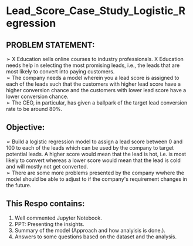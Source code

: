 # Lead_Score_Case_Study_Logistic_Regression

## PROBLEM STATEMENT:
➢ X Education sells online courses to industry professionals. X Education needs help in selecting the most promising leads, i.e., the leads that are most likely to convert into paying customers.<br>
➢ The company needs a model wherein you a lead score is assigned to each of the leads such that the customers with higher lead score have a higher conversion chance and the customers with lower lead score have a lower conversion chance.<br>
➢ The CEO, in particular, has given a ballpark of the target lead conversion rate to be around 80%. 
## Objective:
➢ Build a logistic regression model to assign a lead score between 0 and 100 to each of the leads which can be used by the company to target potential leads. A higher score would mean that the lead is hot, i.e. is most likely to convert whereas a lower score would mean that the lead is cold and will mostly not get converted.<br>
➢ There are some more problems presented by the company wwhere the model should be able to adjust to if the company's requirement changes in the future.<br>

## This Respo contains:
1. Well commented Jupyter Notebook.
2. PPT: Presenting the insights.
3. Summary of the model (Approach and how analyisis is done.).
4. Answers to some questions based on the dataset and the analysis.
